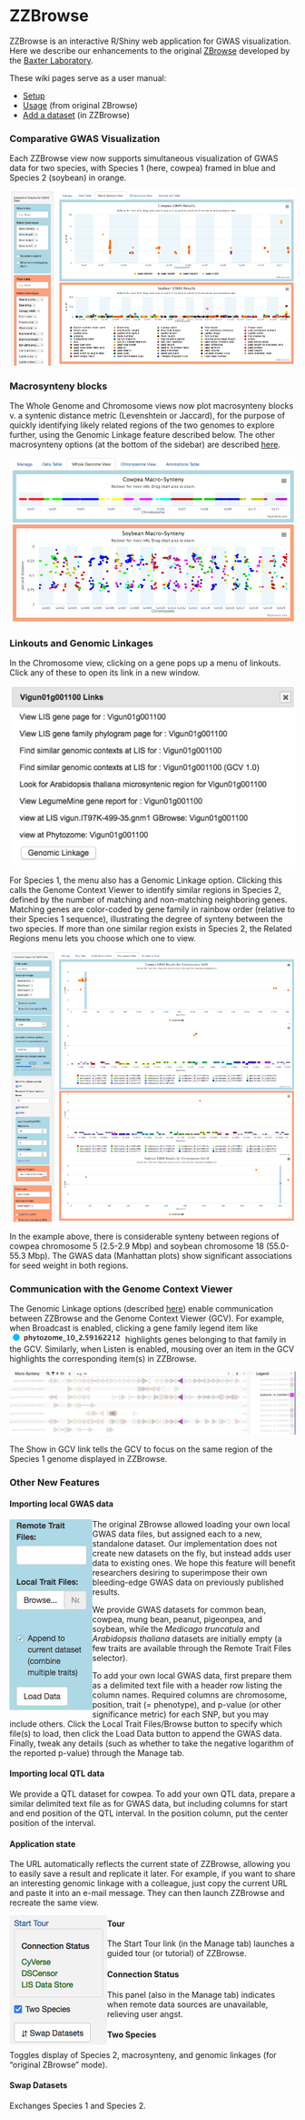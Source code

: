 # ZZBrowse

ZZBrowse is an interactive R/Shiny web application for GWAS visualization. Here we describe our enhancements to the original [ZBrowse](https://github.com/baxterlabZbrowse/ZBrowse) developed by the [Baxter Laboratory](https://www.baxterlab.org/untitled-cqi0).

These wiki pages serve as a user manual:

- [Setup](https://github.com/legumeinfo/ZZBrowse/wiki/Setup)
- [Usage](https://github.com/legumeinfo/ZZBrowse/wiki/Usage-(from-original-ZBrowse)) (from original ZBrowse)
- [Add a dataset](https://github.com/legumeinfo/ZZBrowse/wiki/Add-a-dataset) (in ZZBrowse)

### Comparative GWAS Visualization

Each ZZBrowse view now supports simultaneous visualization of GWAS data for two species, with Species 1 (here, cowpea) framed in blue and Species 2 (soybean) in orange.

![whole-genome-gwas](img/whgen.png)

### Macrosynteny blocks

The Whole Genome and Chromosome views now plot macrosynteny blocks v. a syntenic distance metric (Levenshtein or Jaccard), for the purpose of quickly identifying likely related regions of the two genomes to explore further, using the Genomic Linkage feature described below. The other macrosynteny options (at the bottom of the sidebar) are described [here](https://github.com/legumeinfo/ZZBrowse/wiki/Macrosynteny-options).

![macrosynteny](img/macrosynteny.png)

### Linkouts and Genomic Linkages

In the Chromosome view, clicking on a gene pops up a menu of linkouts. Click any of these to open its link in a new window.

![linkouts](img/linkouts.png)

For Species 1, the menu also has a Genomic Linkage option. Clicking this calls the Genome Context Viewer to identify similar regions in Species 2, defined by the number of matching and non-matching neighboring genes. Matching genes are color-coded by gene family in rainbow order (relative to their Species 1 sequence), illustrating the degree of synteny between the two species. If more than one similar region exists in Species 2, the Related Regions menu lets you choose which one to view.

![chromosome-gwas](img/chrom.png)

In the example above, there is considerable synteny between regions of cowpea chromosome 5 (2.5-2.9 Mbp) and soybean chromosome 18 (55.0-55.3 Mbp). The GWAS data (Manhattan plots) show significant associations for seed weight in both regions.

### Communication with the Genome Context Viewer

The Genomic Linkage options (described [here](https://github.com/legumeinfo/ZZBrowse/wiki/Genomic-Linkage-options)) enable communication between ZZBrowse and the Genome Context Viewer (GCV). For example, when Broadcast is enabled, clicking a gene family legend item like ![gene-family-legend](img/phytozome_10_2.59162212.png) highlights genes belonging to that family in the GCV. Similarly, when Listen is enabled, mousing over an item in the GCV highlights the corresponding item(s) in ZZBrowse.

![genomic-linkage](img/gcv.png)

The Show in GCV link tells the GCV to focus on the same region of the Species 1 genome displayed in ZZBrowse.

### Other New Features

#### Importing local GWAS data

<img src="img/load-data.png" align=left> The original ZBrowse allowed loading your own local GWAS data files, but assigned each to a new, standalone dataset. Our implementation does not create new datasets on the fly, but instead adds user data to existing ones. We hope this feature will benefit researchers desiring to superimpose their own bleeding-edge GWAS data on previously published results.

We provide GWAS datasets for common bean, cowpea, mung bean, peanut, pigeonpea, and soybean, while the _Medicago truncatula_ and _Arabidopsis thaliana_ datasets are initially empty (a few traits are available through the Remote Trait Files selector).

To add your own local GWAS data, first prepare them as a delimited text file with a header row listing the column names. Required columns are chromosome, position, trait (= phenotype), and p-value (or other significance metric) for each SNP, but you may include others. Click the Local Trait Files/Browse button to specify which file(s) to load, then click the Load Data button to append the GWAS data. Finally, tweak any details (such as whether to take the negative logarithm of the reported p-value) through the Manage tab.

#### Importing local QTL data

We provide a QTL dataset for cowpea. To add your own QTL data, prepare a similar delimited text file as for GWAS data, but including columns for start and end position of the QTL interval. In the position column, put the center position of the interval.

#### Application state

The URL automatically reflects the current state of ZZBrowse, allowing you to easily save a result and replicate it later. For example, if you want to share an interesting genomic linkage with a colleague, just copy the current URL and paste it into an e-mail message. They can then launch ZZBrowse and recreate the same view.

<img src="img/sidebar.png" align=left>

#### Tour

The Start Tour link (in the Manage tab) launches a guided tour (or tutorial) of ZZBrowse.

#### Connection Status

This panel (also in the Manage tab) indicates when remote data sources are unavailable, relieving user angst.

#### Two Species

Toggles display of Species 2, macrosynteny, and genomic linkages (for &ldquo;original ZBrowse&rdquo; mode).

#### Swap Datasets

Exchanges Species 1 and Species 2.
